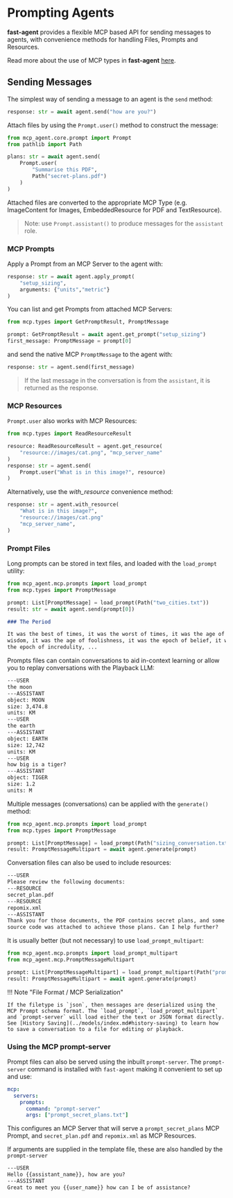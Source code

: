 # Prompting Agents

**fast-agent** provides a flexible MCP based API for sending messages to agents, with convenience methods for handling Files, Prompts and Resources.

Read more about the use of MCP types in **fast-agent** [here](../mcp/types.md).

## Sending Messages

The simplest way of sending a message to an agent is the `send` method:

```python
response: str = await agent.send("how are you?")
```

Attach files by using the `Prompt.user()` method to construct the message:

```python
from mcp_agent.core.prompt import Prompt
from pathlib import Path

plans: str = await agent.send(
    Prompt.user(
        "Summarise this PDF",
        Path("secret-plans.pdf")
    )
)
```

Attached files are converted to the appropriate MCP Type (e.g. ImageContent for Images, EmbeddedResource for PDF and TextResource).

> Note: use `Prompt.assistant()` to produce messages for the `assistant` role.

### MCP Prompts

Apply a Prompt from an MCP Server to the agent with:

```python
response: str = await agent.apply_prompt(
    "setup_sizing",
    arguments: {"units","metric"}
)
```

You can list and get Prompts from attached MCP Servers:

```python
from mcp.types import GetPromptResult, PromptMessage

prompt: GetPromptResult = await agent.get_prompt("setup_sizing")
first_message: PromptMessage = prompt[0]
```

and send the native MCP `PromptMessage` to the agent with:

```python
response: str = agent.send(first_message)
```

> If the last message in the conversation is from the `assistant`, it is returned as the response.

### MCP Resources

`Prompt.user` also works with MCP Resources:

```python
from mcp.types import ReadResourceResult

resource: ReadResourceResult = agent.get_resource(
    "resource://images/cat.png", "mcp_server_name" 
)
response: str = agent.send(
    Prompt.user("What is in this image?", resource)
)
```

Alternatively, use the _with_resource_ convenience method:

```python
response: str = agent.with_resource(
    "What is in this image?",
    "resource://images/cat.png"
    "mcp_server_name",
)

```

### Prompt Files

Long prompts can be stored in text files, and loaded with the `load_prompt` utility:

```python
from mcp_agent.mcp.prompts import load_prompt
from mcp.types import PromptMessage

prompt: List[PromptMessage] = load_prompt(Path("two_cities.txt"))
result: str = await agent.send(prompt[0])
```

```markdown title="two_cities.txt"
### The Period

It was the best of times, it was the worst of times, it was the age of
wisdom, it was the age of foolishness, it was the epoch of belief, it was
the epoch of incredulity, ...
```

Prompts files can contain conversations to aid in-context learning or allow you to replay conversations with the Playback LLM:

```markdown title="sizing_conversation.txt"
---USER
the moon
---ASSISTANT
object: MOON
size: 3,474.8
units: KM
---USER
the earth
---ASSISTANT
object: EARTH
size: 12,742
units: KM
---USER
how big is a tiger?
---ASSISTANT
object: TIGER
size: 1.2
units: M
```

Multiple messages (conversations) can be applied with the `generate()` method:

```python
from mcp_agent.mcp.prompts import load_prompt
from mcp.types import PromptMessage

prompt: List[PromptMessage] = load_prompt(Path("sizing_conversation.txt"))
result: PromptMessageMultipart = await agent.generate(prompt)
```

Conversation files can also be used to include resources:

```markdown title="prompt_secret_plans.txt"
---USER
Please review the following documents:
---RESOURCE
secret_plan.pdf
---RESOURCE
repomix.xml
---ASSISTANT
Thank you for those documents, the PDF contains secret plans, and some
source code was attached to achieve those plans. Can I help further?
```

It is usually better (but not necessary) to use `load_prompt_multipart`:

```python
from mcp_agent.mcp.prompts import load_prompt_multipart
from mcp_agent.mcp.PromptMessageMultipart

prompt: List[PromptMessageMultipart] = load_prompt_multipart(Path("prompt_secret_plans.txt"))
result: PromptMessageMultipart = await agent.generate(prompt)
```

!!! Note "File Format / MCP Serialization"

    If the filetype is `json`, then messages are deserialized using the MCP Prompt schema format. The `load_prompt`, `load_prompt_multipart` and `prompt-server` will load either the text or JSON format directly.
    See [History Saving](../models/index.md#history-saving) to learn how to save a conversation to a file for editing or playback.


### Using the MCP prompt-server

Prompt files can also be served using the inbuilt `prompt-server`. The `prompt-server` command is installed with `fast-agent` making it convenient to set up and use:

```yaml title="fastagent.config.yaml"
mcp:
  servers:
    prompts:
      command: "prompt-server"
      args: ["prompt_secret_plans.txt"]
```

This configures an MCP Server that will serve a `prompt_secret_plans` MCP Prompt, and `secret_plan.pdf` and `repomix.xml` as MCP Resources.

If arguments are supplied in the template file, these are also handled by the `prompt-server`

```markdown title="prompt_with_args.txt"
---USER
Hello {{assistant_name}}, how are you?
---ASSISTANT
Great to meet you {{user_name}} how can I be of assistance?
```

<!--
## Structured Outputs

## Multiturn Conversations
-->

<!-- make this a table generated from the mime type logic? -->

<!--

from mcp_agent.mcp.prompt_message_multipart import PromptMessageMultipart

# Create conversation history

messages = [
Prompt.user("What is the capital of France?"),
Prompt.assistant("The capital of France is Paris."),
Prompt.user("And what is its population?")
]

# Send all messages at once

response = await agent.generate(messages, None)
print(response.first_text())

The generate() method provides more control over the conversation flow and returns a PromptMessageMultipart object with the full model
response.

```

```

-->
